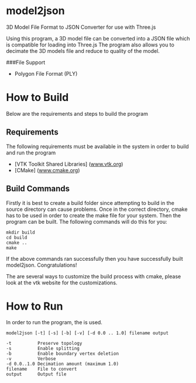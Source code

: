 model2json
========

3D Model File Format to JSON Converter for use with Three.js

Using this program, a 3D model file can be converted into a JSON file which is compatible for loading into Three.js
The program also allows you to decimate the 3D models file and reduce to quality of the model. 

###File Support

* Polygon File Format (PLY)



# How to Build

Below are the requirements and steps to build the program

## Requirements
  
  The following requirements must be available in the system in order to build and run the program
  
* [VTK Toolkit Shared Libraries] (www.vtk.org)
* [CMake] (www.cmake.org) 

## Build Commands

Firstly it is best to create a build folder since attempting to build in the source directory can cause problems. Once in the correct directory, cmake has to be used in order to create the make file for your system. Then the program can be built. The following commands will do this for you:


```
mkdir build
cd build
cmake ..
make
```

If the above commands ran successfully then you have successfully built model2json. Congratulations!

The are several ways to customize the build process with cmake, please look at the vtk website for the customizations.

# How to Run

In order to run the program, the is used.

```
model2json [-t] [-s] [-b] [-v] [-d 0.0 .. 1.0] filename output
```

```
-t          Preserve topology
-s          Enable splitting
-b          Enable boundary vertex deletion
-v          Verbose
-d 0.0..1.0 Decimation amount (maximum 1.0)
filename    File to convert
output      Output file
```
